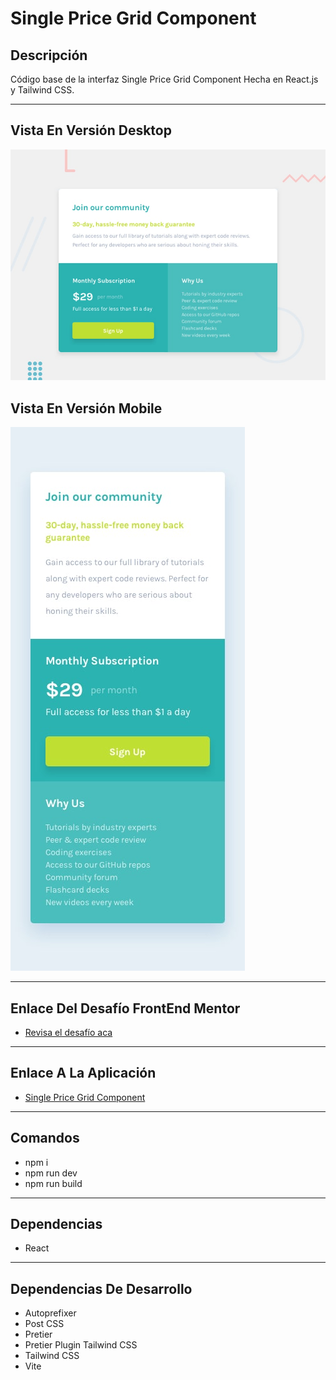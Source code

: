 # Single Price Grid Component

## Descripción

Código base de la interfaz Single Price Grid Component Hecha en React.js y Tailwind CSS.

---

## Vista En Versión Desktop

![Vista_En_Versión_Desktop](src/assets/design/desktop-preview.jpg)

## Vista En Versión Mobile

![Vista_En_Versión_Mobile](src/assets/design/mobile-design.jpg)

---

## Enlace Del Desafío FrontEnd Mentor

- [Revisa el desafío aca](https://www.frontendmentor.io/challenges/single-price-grid-component-5ce41129d0ff452fec5abbbc)

---

## Enlace A La Aplicación

- [Single Price Grid Component](https://axe10rellana-single-price-grid.netlify.app/)

---

## Comandos

- npm i
- npm run dev
- npm run build

---

## Dependencias

- React

---

## Dependencias De Desarrollo

- Autoprefixer
- Post CSS
- Pretier
- Pretier Plugin Tailwind CSS
- Tailwind CSS
- Vite
